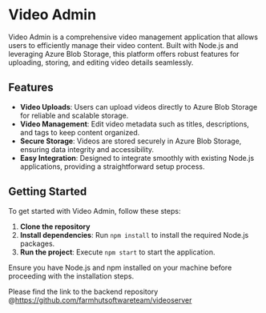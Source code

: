 # Video Admin

Video Admin is a comprehensive video management application that allows users to efficiently manage their video content. Built with Node.js and leveraging Azure Blob Storage, this platform offers robust features for uploading, storing, and editing video details seamlessly.

## Features

- **Video Uploads**: Users can upload videos directly to Azure Blob Storage for reliable and scalable storage.
- **Video Management**: Edit video metadata such as titles, descriptions, and tags to keep content organized.
- **Secure Storage**: Videos are stored securely in Azure Blob Storage, ensuring data integrity and accessibility.
- **Easy Integration**: Designed to integrate smoothly with existing Node.js applications, providing a straightforward setup process.

## Getting Started

To get started with Video Admin, follow these steps:

1. **Clone the repository**
2. **Install dependencies**: Run `npm install` to install the required Node.js packages.
3. **Run the project**: Execute `npm start` to start the application.

Ensure you have Node.js and npm installed on your machine before proceeding with the installation steps.

Please find the link to the backend repository @https://github.com/farmhutsoftwareteam/videoserver


